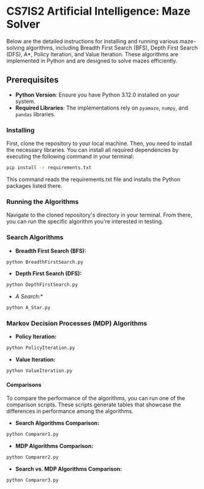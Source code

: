 # CS7IS2 Artificial Intelligence: Maze Solver

Below are the detailed instructions for installing and running various maze-solving algorithms, including Breadth First Search (BFS), Depth First Search (DFS), A*, Policy Iteration, and Value Iteration. These algorithms are implemented in Python and are designed to solve mazes efficiently.



## Prerequisites

- **Python Version**: Ensure you have Python 3.12.0 installed on your system.
- **Required Libraries**: The implementations rely on `pyamaze`, `numpy`, and `pandas` libraries.


### Installing
First, clone the repository to your local machine. Then, you need to install the necessary libraries. You can install all required dependencies by executing the following command in your terminal:

```sh
pip install -r requirements.txt
```

This command reads the requirements.txt file and installs the Python packages listed there.

### Running the Algorithms

Navigate to the cloned repository's directory in your terminal. From there, you can run the specific algorithm you're interested in testing.

### Search Algorithms


- **Breadth First Search (BFS):**
```sh
python BreadthFirstSearch.py
```

- **Depth First Search (DFS):**
```sh
python DepthFirstSearch.py
```

- **A* Search:** 
```sh
python A_Star.py
```

### Markov Decision Processes (MDP) Algorithms

- **Policy Iteration:**
```sh
python PolicyIteration.py
```

- **Value Iteration:**
```sh
python ValueIteration.py
```

#### Comparisons

To compare the performance of the algorithms, you can run one of the comparison scripts. These scripts generate tables that showcase the differences in performance among the algorithms.

- **Search Algorithms Comparison:**
```sh
python Comparer1.py
```

- **MDP Algorithms Comparison:**
```sh
python Comparer2.py
```

- **Search vs. MDP Algorithms Comparison:**
```sh
python Comparer3.py
```

